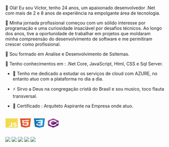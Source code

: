 👋 Olá! Eu sou Victor, tenho 24 anos, um apaixonado desenvolvedor .Net com mais de 2 e 8 anos de experiência na empolgante área de tecnologia.

💼 Minha jornada profissional começou com um sólido interesse por programação e uma curiosidade insaciável por desafios técnicos.
Ao longo dos anos, tive a oportunidade de trabalhar em projetos que moldaram minha compreensão do desenvolvimento de software e me permitiram crescer como profissional.

🚀 Sou formado em Analise e Desenvolvimento de Ssitemas.

🚀 Tenho conhecimentos em : .Net Core, JavaScript, Html, CSS e Sql Server.

- 🌱 Tenho me dedicado a estudar os serviços de cloud com AZURE, no entanto atuo com a plataforma no dia a dia.

- ⚡ Sirvo a Deus na congregação cristã do Brasil e sou musico, toco flauta transversal.

- 🥇 Certificado : Arquiteto Aspirante na Empresa onde atuo.



<div style="display: inline_block"><br>
  <img align="center" alt="Rafa-Js" height="30" width="40" src="https://raw.githubusercontent.com/devicons/devicon/master/icons/javascript/javascript-plain.svg">
  <img align="center" alt="Rafa-HTML" height="30" width="40" src="https://raw.githubusercontent.com/devicons/devicon/master/icons/html5/html5-original.svg">
  <img align="center" alt="Rafa-CSS" height="30" width="40" src="https://raw.githubusercontent.com/devicons/devicon/master/icons/css3/css3-original.svg">
  <img align="center" alt="Rafa-Csharp" height="30" width="40" src="https://raw.githubusercontent.com/devicons/devicon/master/icons/csharp/csharp-original.svg">
</div>
  
  ##
 
<div> 
  <a href="https://www.youtube.com/channel/UC76UrF8_HHDL3uvlnzb8KAg" target="_blank"><img src="https://img.shields.io/badge/YouTube-FF0000?style=for-the-badge&logo=youtube&logoColor=white" target="_blank"></a>
  <a href="https://instagram.com/victorabreu10" target="_blank"><img src="https://img.shields.io/badge/-Instagram-%23E4405F?style=for-the-badge&logo=instagram&logoColor=white" target="_blank"></a>
  <a href = "mailto:victorabreu46@gmail.com"><img src="https://img.shields.io/badge/-Gmail-%23333?style=for-the-badge&logo=gmail&logoColor=white" target="_blank"></a>
  <a href="https://www.linkedin.com/in/victor-abreu-724719205" target="_blank"><img src="https://img.shields.io/badge/-LinkedIn-%230077B5?style=for-the-badge&logo=linkedin&logoColor=white" target="_blank"></a> 
  <a href="https://canalvitaodev.blogspot.com" target="_blank"><img src="https://img.shields.io/badge/Blogger-FF5722?style=for-the-badge&logo=blogger&logoColor=white" target="_blank"></a> 
  
</div>

